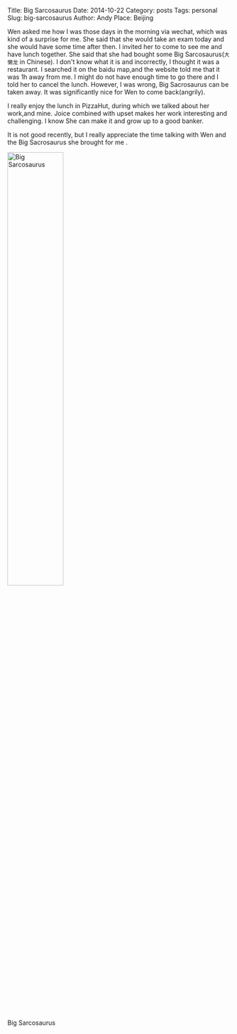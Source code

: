 Title: Big Sarcosaurus 
Date: 2014-10-22
Category: posts
Tags: personal
Slug: big-sarcosaurus
Author: Andy
Place: Beijing

Wen asked me how I was those days  in the morning via wechat, which was kind of a surprise for me.
She said that she  would take an exam today and she would have some time after then. 
I invited her to come to see me and have lunch together. She said that she had bought some Big Sarcosaurus(`大懒龙` in Chinese).
I  don't know what it is and incorrectly, I thought it was a restaurant. I searched it on the baidu map,and the website told me that it was 1h away from me. 
I might do not have enough time to go there and I told her to cancel the lunch.
However, I was wrong, Big Sacrosaurus can be taken away. It was significantly nice for Wen to come back(angrily).

I really enjoy the lunch in PizzaHut, during which we talked about her work,and mine.
Joice combined with upset makes her work interesting and challenging. I know She can make it and grow up to a good banker.

It is not good recently, but I really appreciate the time talking with Wen and the Big Sacrosaurus she brought for me .

<div class="figure">
    <img src="/static/images/bigsarcosaurus.jpg" alt="Big Sarcosaurus" style="width:50%" />
    <div class="caption">Big Sarcosaurus</div>
</div>